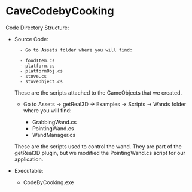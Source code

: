 # CaveCodebyCooking

Code Directory Structure:

- Source Code: 

    	- Go to Assets folder where you will find:

		- foodItem.cs
		- platform.cs
		- platformObj.cs
		- stove.cs
		- stoveObject.cs

	These are the scripts attached to the GameObjects that we created.
	

	- Go to Assets -> getReal3D -> Examples -> Scripts -> Wands folder where you will find:

		- GrabbingWand.cs
		- PointingWand.cs
		- WandManager.cs
	
	These are the scripts used to control the wand. They are part of the getReal3D plugin, but 	we modified the PointingWand.cs script for our application.

- Executable:
    	
	- CodeByCooking.exe
